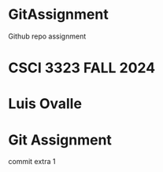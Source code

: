 # GitAssignment
Github repo assignment

# CSCI 3323 FALL 2024
# Luis Ovalle
# Git Assignment

commit extra 1 
